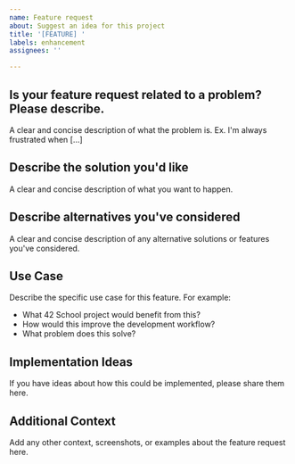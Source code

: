 ```yaml
---
name: Feature request
about: Suggest an idea for this project
title: '[FEATURE] '
labels: enhancement
assignees: ''

---
```


## Is your feature request related to a problem? Please describe.
A clear and concise description of what the problem is. Ex. I'm always frustrated when [...]

## Describe the solution you'd like
A clear and concise description of what you want to happen.

## Describe alternatives you've considered
A clear and concise description of any alternative solutions or features you've considered.

## Use Case
Describe the specific use case for this feature. For example:
- What 42 School project would benefit from this?
- How would this improve the development workflow?
- What problem does this solve?

## Implementation Ideas
If you have ideas about how this could be implemented, please share them here.

## Additional Context
Add any other context, screenshots, or examples about the feature request here.
